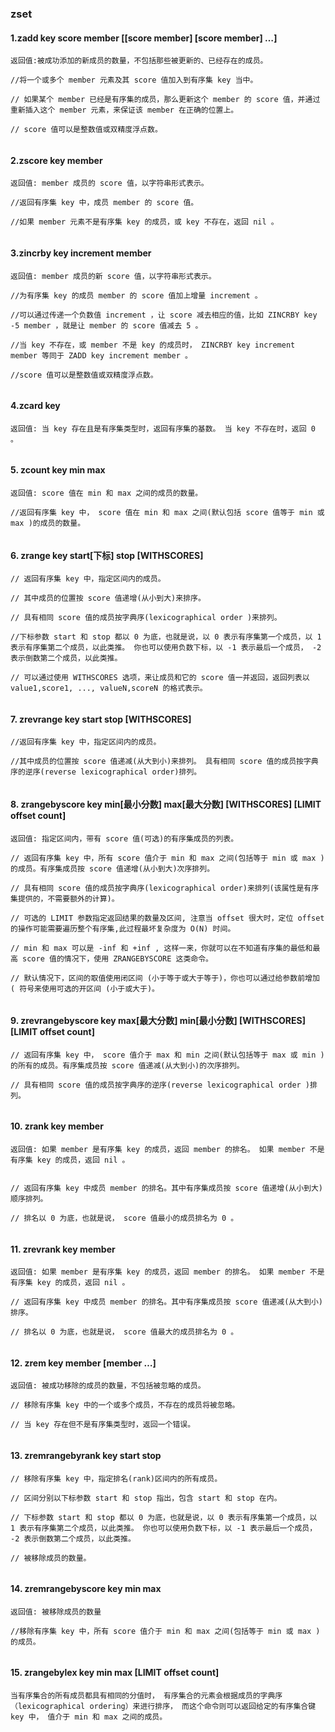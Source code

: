 ### zset

#### 1.zadd key score member [[score member] [score member] …]

````
返回值:被成功添加的新成员的数量，不包括那些被更新的、已经存在的成员。
    
//将一个或多个 member 元素及其 score 值加入到有序集 key 当中。
  
// 如果某个 member 已经是有序集的成员，那么更新这个 member 的 score 值，并通过重新插入这个 member 元素，来保证该 member 在正确的位置上。
   
// score 值可以是整数值或双精度浮点数。
   
````

#### 2.zscore key member


````
返回值: member 成员的 score 值，以字符串形式表示。
     
//返回有序集 key 中，成员 member 的 score 值。
  
//如果 member 元素不是有序集 key 的成员，或 key 不存在，返回 nil 。
  
````

#### 3.zincrby key increment member

````
返回值: member 成员的新 score 值，以字符串形式表示。
     
//为有序集 key 的成员 member 的 score 值加上增量 increment 。
  
//可以通过传递一个负数值 increment ，让 score 减去相应的值，比如 ZINCRBY key -5 member ，就是让 member 的 score 值减去 5 。
  
//当 key 不存在，或 member 不是 key 的成员时， ZINCRBY key increment member 等同于 ZADD key increment member 。
  
//score 值可以是整数值或双精度浮点数。
  
````

#### 4.zcard key

````
返回值: 当 key 存在且是有序集类型时，返回有序集的基数。 当 key 不存在时，返回 0 。
     
````

#### 5. zcount key min max

````
返回值: score 值在 min 和 max 之间的成员的数量。
     
//返回有序集 key 中， score 值在 min 和 max 之间(默认包括 score 值等于 min 或 max )的成员的数量。
  
````

#### 6. zrange key start[下标] stop [WITHSCORES]

````
// 返回有序集 key 中，指定区间内的成员。
   
// 其中成员的位置按 score 值递增(从小到大)来排序。
   
// 具有相同 score 值的成员按字典序(lexicographical order )来排列。
   
//下标参数 start 和 stop 都以 0 为底，也就是说，以 0 表示有序集第一个成员，以 1 表示有序集第二个成员，以此类推。 你也可以使用负数下标，以 -1 表示最后一个成员， -2 表示倒数第二个成员，以此类推。
  
// 可以通过使用 WITHSCORES 选项，来让成员和它的 score 值一并返回，返回列表以 value1,score1, ..., valueN,scoreN 的格式表示。
   
````

#### 7. zrevrange key start stop [WITHSCORES]

````
//返回有序集 key 中，指定区间内的成员。
  
//其中成员的位置按 score 值递减(从大到小)来排列。 具有相同 score 值的成员按字典序的逆序(reverse lexicographical order)排列。
  
````

#### 8. zrangebyscore key min[最小分数] max[最大分数] [WITHSCORES] [LIMIT offset count]

````
返回值: 指定区间内，带有 score 值(可选)的有序集成员的列表。
     
// 返回有序集 key 中，所有 score 值介于 min 和 max 之间(包括等于 min 或 max )的成员。有序集成员按 score 值递增(从小到大)次序排列。
   
// 具有相同 score 值的成员按字典序(lexicographical order)来排列(该属性是有序集提供的，不需要额外的计算)。
   
// 可选的 LIMIT 参数指定返回结果的数量及区间, 注意当 offset 很大时，定位 offset 的操作可能需要遍历整个有序集,此过程最坏复杂度为 O(N) 时间。

// min 和 max 可以是 -inf 和 +inf , 这样一来，你就可以在不知道有序集的最低和最高 score 值的情况下，使用 ZRANGEBYSCORE 这类命令。
   
// 默认情况下，区间的取值使用闭区间 (小于等于或大于等于)，你也可以通过给参数前增加 ( 符号来使用可选的开区间 (小于或大于)。
   
````

#### 9. zrevrangebyscore key max[最大分数] min[最小分数] [WITHSCORES] [LIMIT offset count]

````
// 返回有序集 key 中， score 值介于 max 和 min 之间(默认包括等于 max 或 min )的所有的成员。有序集成员按 score 值递减(从大到小)的次序排列。
   
// 具有相同 score 值的成员按字典序的逆序(reverse lexicographical order )排列。
   
````

#### 10. zrank key member

````
返回值: 如果 member 是有序集 key 的成员，返回 member 的排名。 如果 member 不是有序集 key 的成员，返回 nil 。
     

// 返回有序集 key 中成员 member 的排名。其中有序集成员按 score 值递增(从小到大)顺序排列。
   
// 排名以 0 为底，也就是说， score 值最小的成员排名为 0 。
   
````

#### 11. zrevrank key member

````
返回值: 如果 member 是有序集 key 的成员，返回 member 的排名。 如果 member 不是有序集 key 的成员，返回 nil 。
     
// 返回有序集 key 中成员 member 的排名。其中有序集成员按 score 值递减(从大到小)排序。
   
// 排名以 0 为底，也就是说， score 值最大的成员排名为 0 。
   

````

#### 12. zrem key member [member …]

````
返回值: 被成功移除的成员的数量，不包括被忽略的成员。
     
// 移除有序集 key 中的一个或多个成员，不存在的成员将被忽略。
   
// 当 key 存在但不是有序集类型时，返回一个错误。
  
````

#### 13. zremrangebyrank key start stop

````
// 移除有序集 key 中，指定排名(rank)区间内的所有成员。
   
// 区间分别以下标参数 start 和 stop 指出，包含 start 和 stop 在内。
   
// 下标参数 start 和 stop 都以 0 为底，也就是说，以 0 表示有序集第一个成员，以 1 表示有序集第二个成员，以此类推。 你也可以使用负数下标，以 -1 表示最后一个成员， -2 表示倒数第二个成员，以此类推。
   
// 被移除成员的数量。
   

````
 
#### 14. zremrangebyscore key min max

````
返回值: 被移除成员的数量

//移除有序集 key 中，所有 score 值介于 min 和 max 之间(包括等于 min 或 max )的成员。
  
````

#### 15. zrangebylex  key min max [LIMIT offset count]

````
当有序集合的所有成员都具有相同的分值时， 有序集合的元素会根据成员的字典序（lexicographical ordering）来进行排序， 而这个命令则可以返回给定的有序集合键 key 中， 值介于 min 和 max 之间的成员。

````






















